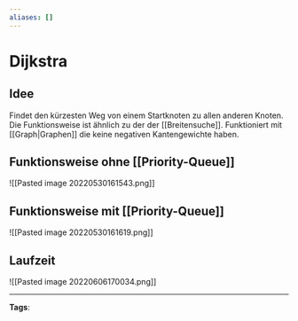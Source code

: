 ```yaml
---
aliases: []
---
```


# Dijkstra

## Idee

Findet den kürzesten Weg von einem Startknoten zu allen anderen Knoten. Die Funktionsweise ist ähnlich zu der der [[Breitensuche]]. Funktioniert mit [[Graph|Graphen]] die keine negativen Kantengewichte haben.

## Funktionsweise ohne [[Priority-Queue]]

![[Pasted image 20220530161543.png]]

## Funktionsweise mit [[Priority-Queue]]

![[Pasted image 20220530161619.png]]

## Laufzeit

![[Pasted image 20220606170034.png]]

---

**Tags**:
